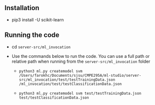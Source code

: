 ## Installation

* pip3 install -U scikit-learn

## Running the code


* cd `server-src/ml_invocation`

* Use the commands below to run the code. You can use a full path or relative path when running from the `server-src/ml_invocation` folder

    * `python3 ml.py createmodel svm /Users/farokhc/Documents/sjsu/CMPE295A/ml-studio/server-src/ml_invocation/test/testTrainingData.json /ml_invocation/test/testClassificationData.json`

    * `python3 ml.py createmodel svm test/testTrainingData.json test/testClassificationData.json`